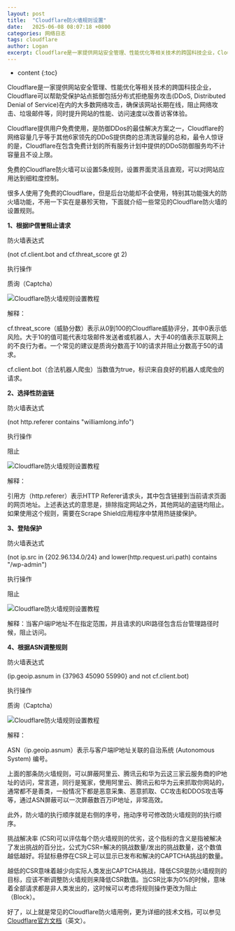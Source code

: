 ```yaml
---
layout: post
title:  "Cloudflare防火墙规则设置"
date:   2025-06-08 08:07:18 +0800
categories: 网络日志
tags: cloudflare
author: Logan
excerpt: Cloudflare是一家提供网站安全管理、性能优化等相关技术的跨国科技企业，Cloudflare可以帮助受保护站点抵御包括分布式拒绝服务攻击(DDoS, Distributed Denial of Service)在内的大多数网络攻击，确保该网站长期在线，阻止网络攻击、垃圾邮件等，同时提升网站的性能、访问速度以改善访客体验。
---
```


* content
{:toc}

Cloudflare是一家提供网站安全管理、性能优化等相关技术的跨国科技企业，Cloudflare可以帮助受保护站点抵御包括分布式拒绝服务攻击(DDoS, Distributed Denial of Service)在内的大多数网络攻击，确保该网站长期在线，阻止网络攻击、垃圾邮件等，同时提升网站的性能、访问速度以改善访客体验。

Cloudflare提供用户免费使用，是防御DDos的最佳解决方案之一，Cloudflare的网络容量几乎等于其他6家领先的DDoS提供商的总清洗容量的总和，最令人惊讶的是，Cloudflare在包含免费计划的所有服务计划中提供的DDoS防御服务均不计容量且不设上限。

免费的Cloudflare防火墙可以设置5条规则，设置界面灵活且直观，可以对网站应用达到细粒度控制。

很多人使用了免费的Cloudflare，但是后台功能却不会使用，特别其功能强大的防火墙功能，不用一下实在是暴殄天物，下面就介绍一些常见的Cloudflare防火墙的设置规则。

**1、根据IP信誉阻止请求**

防火墙表达式

(not cf.client.bot and cf.threat\_score gt 2)

执行操作

质询（Captcha）

![Cloudflare防火墙规则设置教程](https://www.williamlong.info/upload/6617_1.jpg)

解释：

cf.threat\_score（威胁分数）表示从0到100的Cloudflare威胁评分，其中0表示低风险。大于10的值可能代表垃圾邮件发送者或机器人，大于40的值表示互联网上的不良行为者。一个常见的建议是质询分数高于10的请求并阻止分数高于50的请求。

cf.client.bot（合法机器人爬虫）当数值为true，标识来自良好的机器人或爬虫的请求。

**2、选择性防盗链**

防火墙表达式

(not http.referer contains "williamlong.info")

执行操作

阻止

![Cloudflare防火墙规则设置教程](https://www.williamlong.info/upload/6617_2.jpg)

解释：

引用方（http.referer）表示HTTP Referer请求头，其中包含链接到当前请求页面的网页地址。上述表达式的意思是，排除指定网站之外，其他网站的盗链均阻止。如果使用这个规则，需要在Scrape Shield应用程序中禁用热链接保护。

**3、登陆保护**

防火墙表达式

(not ip.src in {202.96.134.0/24} and lower(http.request.uri.path) contains "/wp-admin")

执行操作

阻止

![Cloudflare防火墙规则设置教程](https://www.williamlong.info/upload/6617_3.jpg)

解释：当客户端IP地址不在指定范围，并且请求的URI路径包含后台管理路径时候，阻止访问。

**4、根据ASN调整规则**

防火墙表达式

(ip.geoip.asnum in {37963 45090 55990} and not cf.client.bot)

执行操作

质询（Captcha）

![Cloudflare防火墙规则设置教程](https://www.williamlong.info/upload/6617_4.jpg)

解释：

ASN（ip.geoip.asnum）表示与客户端IP地址关联的自治系统 (Autonomous System) 编号。

上面的那条防火墙规则，可以屏蔽阿里云、腾讯云和华为云这三家云服务商的IP地址的访问，常言道，同行是冤家，使用阿里云、腾讯云和华为云来抓取你网站的，通常都不是善类，一般情况下都是恶意采集、恶意抓取、CC攻击和DDOS攻击等等，通过ASN屏蔽可以一次屏蔽数百万IP地址，非常高效。

此外，防火墙的执行顺序就是右侧的序号，拖动序号可修改防火墙规则的执行顺序。

挑战解决率 (CSR)可以评估每个防火墙规则的优劣，这个指标的含义是指被解决了发出挑战的百分比，公式为CSR=解决的挑战数量/发出的挑战数量，这个数值越低越好。将鼠标悬停在CSR上可以显示已发布和解决的CAPTCHA挑战的数量。

越低的CSR意味着越少向实际人类发出CAPTCHA挑战，降低CSR是防火墙规则的目标，应该不断调整防火墙规则来降低CSR数值。当CSR比率为0%的时候，意味着全部请求都是非人类发出的，这时候可以考虑将规则操作更改为阻止（Block）。

好了，以上就是常见的Cloudflare防火墙用例，更为详细的技术文档，可以参见[Cloudflare官方文档](https://developers.cloudflare.com/firewall/)（英文）。
